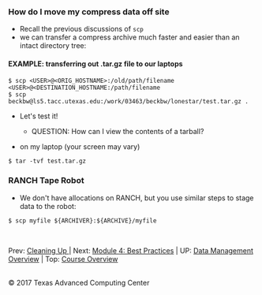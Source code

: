 ### How do I move my compress data off site

* Recall the previous discussions of `scp`
* we can transfer a compress archive much faster and easier than an intact directory tree:

#### EXAMPLE: transferring out .tar.gz file to our laptops

```
$ scp <USER>@<ORIG_HOSTNAME>:/old/path/filename <USER>@<DESTINATION_HOSTNAME:/path/filename
$ scp beckbw@ls5.tacc.utexas.edu:/work/03463/beckbw/lonestar/test.tar.gz .
```

* Let's test it!
  + QUESTION: How can I view the contents of a tarball?

* on my laptop (your screen may vary)
```
$ tar -tvf test.tar.gz
```

### RANCH Tape Robot
* We don't have allocations on RANCH, but you use similar steps to stage data to the robot:
```
$ scp myfile ${ARCHIVER}:${ARCHIVE}/myfile
```


  <br/>

  Prev: [Cleaning Up ](data_management_03_01.md) | Next: [Module 4: Best Practices](data_management_04_01.md) | UP: [Data Management Overview](data_management.md) | Top: [Course Overview](../../index.md)

  <br/>
  &copy; 2017 Texas Advanced Computing Center
